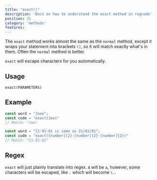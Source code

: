 ```yaml
---
title: "exact()"
description: 'Docs on how to understand the exact method in regcode'
position: 21
category: 'methods'
features:
---
```


The `exact` method works almost the same as the `normal` method, except it wraps your statement into brackets `()`, so it will match exactly what's in them. Often the `normal` method is better.

`exact` will escape characters for you automatically.

## Usage

`exact(PARAMETERS)`

## Example

```ts
const word = "Joee";
const code = "exact(Joe)"
// Match: "Joe"

const word = "21-01-01 is same as 21/01/01";
const code = "exact([number]{2}-[number]{2}-[number]{2})"
// Match: "21-01-01"

```

## Regex

`exact` will just plainly translate into regex. `A` will be `a`, however, some characters will be escaped, like `.` which will become `\.`.
